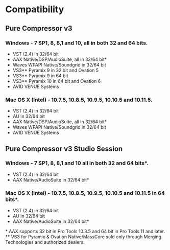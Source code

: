 # Compatibility

## Pure Compressor v3

### Windows - 7 SP1, 8, 8,1 and 10, all in both 32 and 64 bits.

- VST (2.4) in 32/64 bit
- AAX Native/DSP/AudioSuite, all in 32/64 bit*
- Waves WPAPI Native/Soundgrid in 32/64 bit
- VS3** Pyramix 9 in 32 bit and Ovation 5
- VS3** Pyramix 9 in 64 bit
- VS3** Pyramix 10 in 64 bit and Ovation 6
- AVID VENUE Systems

### Mac OS X (Intel) - 10.7.5, 10.8.5, 10.9.5, 10.10.5 and 10.11.5.

- VST (2.4) in 32/64 bit
- AU in 32/64 bit
- AAX Native/DSP/AudioSuite, all in 32/64 bit*
- Waves WPAPI Native/Soundgrid in 32/64 bit
- AVID VENUE Systems

## Pure Compressor v3 Studio Session

### Windows - 7 SP1, 8, 8,1 and 10 all in both 32 and 64 bits*.

- VST (2.4) in 32/64 bit
- AAX Native/AudioSuite in 32/64 bit*

### Mac OS X (Intel) - 10.7.5, 10.8.5, 10.9.5, 10.10.5 and 10.11.5 in 64 bits*.

- VST (2.4) in 32/64 bit
- AU in 32/64 bit
- AAX Native/AudioSuite in 32/64 bit*

\* AAX supports 32 bit in Pro Tools 10.3.5 and 64 bit in Pro Tools 11 and later.  
\** VS3 for Pyramix & Ovation Native/MassCore sold only through Merging Technologies and authorized dealers.


